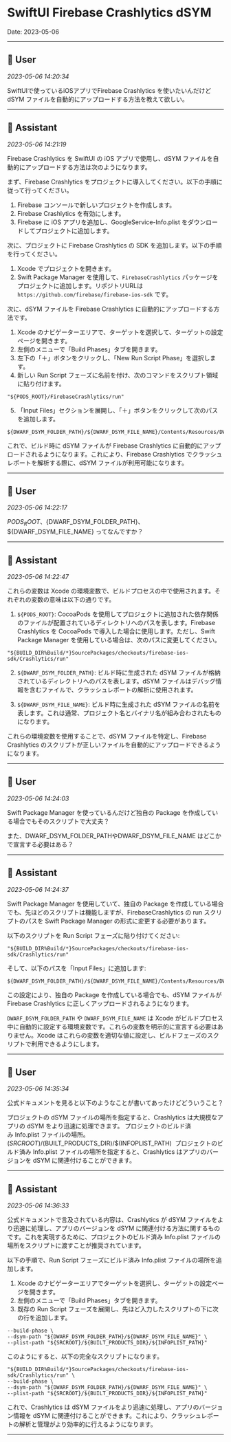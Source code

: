 # SwiftUI Firebase Crashlytics dSYM

Date: 2023-05-06

---

## 👤 User
*2023-05-06 14:20:34*

SwiftUIで使っているiOSアプリでFirebase Crashlytics を使いたいんだけど dSYM ファイルを自動的にアップロードする方法を教えて欲しい。

---

## 🤖 Assistant
*2023-05-06 14:21:19*

Firebase Crashlytics を SwiftUI の iOS アプリで使用し、dSYM ファイルを自動的にアップロードする方法は次のようになります。

まず、Firebase Crashlytics をプロジェクトに導入してください。以下の手順に従って行ってください。

1. Firebase コンソールで新しいプロジェクトを作成します。
2. Firebase Crashlytics を有効にします。
3. Firebase に iOS アプリを追加し、GoogleService-Info.plist をダウンロードしてプロジェクトに追加します。

次に、プロジェクトに Firebase Crashlytics の SDK を追加します。以下の手順を行ってください。

1. Xcode でプロジェクトを開きます。
2. Swift Package Manager を使用して、`FirebaseCrashlytics` パッケージをプロジェクトに追加します。リポジトリURLは `https://github.com/firebase/firebase-ios-sdk` です。

次に、dSYM ファイルを Firebase Crashlytics に自動的にアップロードする方法です。

1. Xcode のナビゲーターエリアで、ターゲットを選択して、ターゲットの設定ページを開きます。
2. 左側のメニューで「Build Phases」タブを開きます。
3. 左下の「＋」ボタンをクリックし、「New Run Script Phase」を選択します。
4. 新しい Run Script フェーズに名前を付け、次のコマンドをスクリプト領域に貼り付けます。

```
"${PODS_ROOT}/FirebaseCrashlytics/run"
```

5. 「Input Files」セクションを展開し、「＋」ボタンをクリックして次のパスを追加します。

```
${DWARF_DSYM_FOLDER_PATH}/${DWARF_DSYM_FILE_NAME}/Contents/Resources/DWARF/${TARGET_NAME}
```

これで、ビルド時に dSYM ファイルが Firebase Crashlytics に自動的にアップロードされるようになります。これにより、Firebase Crashlytics でクラッシュレポートを解析する際に、dSYM ファイルが利用可能になります。

---

## 👤 User
*2023-05-06 14:22:17*

${PODS_ROOT} 、${DWARF_DSYM_FOLDER_PATH}、${DWARF_DSYM_FILE_NAME} ってなんですか？

---

## 🤖 Assistant
*2023-05-06 14:22:47*

これらの変数は Xcode の環境変数で、ビルドプロセスの中で使用されます。それぞれの変数の意味は以下の通りです。

1. `${PODS_ROOT}`: CocoaPods を使用してプロジェクトに追加された依存関係のファイルが配置されているディレクトリへのパスを表します。Firebase Crashlytics を CocoaPods で導入した場合に使用します。ただし、Swift Package Manager を使用している場合は、次のパスに変更してください。

```
"${BUILD_DIR%Build/*}SourcePackages/checkouts/firebase-ios-sdk/Crashlytics/run"
```

2. `${DWARF_DSYM_FOLDER_PATH}`: ビルド時に生成された dSYM ファイルが格納されているディレクトリへのパスを表します。dSYM ファイルはデバッグ情報を含むファイルで、クラッシュレポートの解析に使用されます。

3. `${DWARF_DSYM_FILE_NAME}`: ビルド時に生成された dSYM ファイルの名前を表します。これは通常、プロジェクト名とバイナリ名が組み合わされたものになります。

これらの環境変数を使用することで、dSYM ファイルを特定し、Firebase Crashlytics のスクリプトが正しいファイルを自動的にアップロードできるようになります。

---

## 👤 User
*2023-05-06 14:24:03*

Swift Package Manager を使っているんだけど独自の Package を作成している場合でもそのスクリプトで大丈夫？

また、DWARF_DSYM_FOLDER_PATHやDWARF_DSYM_FILE_NAME はどこかで宣言する必要はある？

---

## 🤖 Assistant
*2023-05-06 14:24:37*

Swift Package Manager を使用していて、独自の Package を作成している場合でも、先ほどのスクリプトは機能しますが、FirebaseCrashlytics の run スクリプトのパスを Swift Package Manager の形式に変更する必要があります。

以下のスクリプトを Run Script フェーズに貼り付けてください:

```
"${BUILD_DIR%Build/*}SourcePackages/checkouts/firebase-ios-sdk/Crashlytics/run"
```

そして、以下のパスを「Input Files」に追加します:

```
${DWARF_DSYM_FOLDER_PATH}/${DWARF_DSYM_FILE_NAME}/Contents/Resources/DWARF/${TARGET_NAME}
```

この設定により、独自の Package を作成している場合でも、dSYM ファイルが Firebase Crashlytics に正しくアップロードされるようになります。

`DWARF_DSYM_FOLDER_PATH` や `DWARF_DSYM_FILE_NAME` は Xcode がビルドプロセス中に自動的に設定する環境変数です。これらの変数を明示的に宣言する必要はありません。Xcode はこれらの変数を適切な値に設定し、ビルドフェーズのスクリプトで利用できるようにします。

---

## 👤 User
*2023-05-06 14:35:34*

公式ドキュメントを見ると以下のようなことが書いてあったけどどういうこと？

プロジェクトの dSYM ファイルの場所を指定すると、Crashlytics は大規模なアプリの dSYM をより迅速に処理できます。
プロジェクトのビルド済み Info.plist ファイルの場所。  $(SRCROOT)/$(BUILT_PRODUCTS_DIR)/$(INFOPLIST_PATH)  プロジェクトのビルド済み Info.plist ファイルの場所を指定すると、Crashlytics はアプリのバージョンを dSYM に関連付けることができます。

---

## 🤖 Assistant
*2023-05-06 14:36:33*

公式ドキュメントで言及されている内容は、Crashlytics が dSYM ファイルをより迅速に処理し、アプリのバージョンを dSYM に関連付ける方法に関するものです。これを実現するために、プロジェクトのビルド済み Info.plist ファイルの場所をスクリプトに渡すことが推奨されています。

以下の手順で、Run Script フェーズにビルド済み Info.plist ファイルの場所を追加します。

1. Xcode のナビゲーターエリアでターゲットを選択し、ターゲットの設定ページを開きます。
2. 左側のメニューで「Build Phases」タブを開きます。
3. 既存の Run Script フェーズを展開し、先ほど入力したスクリプトの下に次の行を追加します。

```
--build-phase \
--dsym-path "${DWARF_DSYM_FOLDER_PATH}/${DWARF_DSYM_FILE_NAME}" \
--plist-path "${SRCROOT}/${BUILT_PRODUCTS_DIR}/${INFOPLIST_PATH}"
```

このようにすると、以下の完全なスクリプトになります。

```
"${BUILD_DIR%Build/*}SourcePackages/checkouts/firebase-ios-sdk/Crashlytics/run" \
--build-phase \
--dsym-path "${DWARF_DSYM_FOLDER_PATH}/${DWARF_DSYM_FILE_NAME}" \
--plist-path "${SRCROOT}/${BUILT_PRODUCTS_DIR}/${INFOPLIST_PATH}"
```

これで、Crashlytics は dSYM ファイルをより迅速に処理し、アプリのバージョン情報を dSYM に関連付けることができます。これにより、クラッシュレポートの解析と管理がより効率的に行えるようになります。

---
